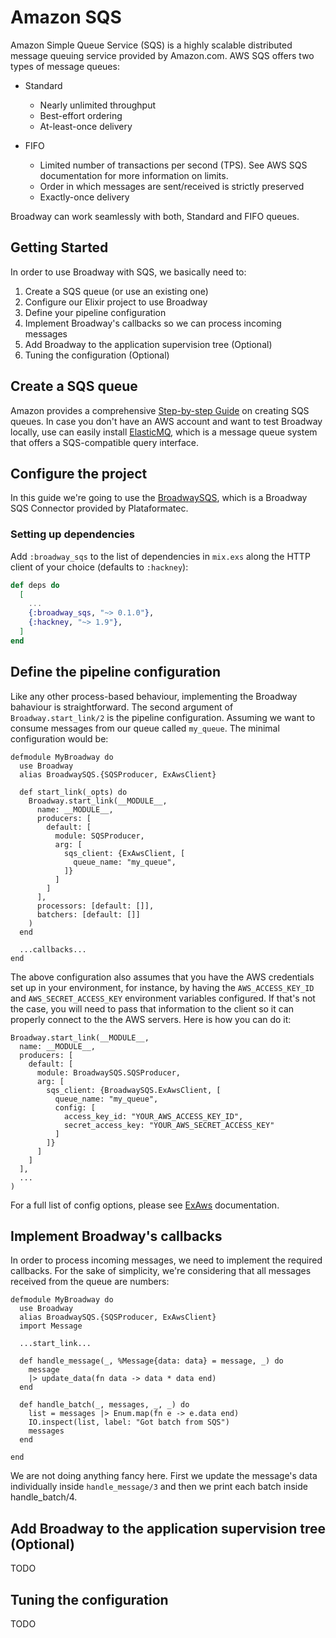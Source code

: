 # Amazon SQS

Amazon Simple Queue Service (SQS) is a highly scalable distributed message
queuing service provided by Amazon.com. AWS SQS offers two types of message
queues:

  * Standard
    * Nearly unlimited throughput
    * Best-effort ordering
    * At-least-once delivery

  * FIFO
    * Limited number of transactions per second (TPS).
      See AWS SQS documentation for more information on limits.
    * Order in which messages are sent/received is strictly preserved 
    * Exactly-once delivery
  
Broadway can work seamlessly with both, Standard and FIFO queues.

## Getting Started

In order to use Broadway with SQS, we basically need to:

  1. Create a SQS queue (or use an existing one)
  1. Configure our Elixir project to use Broadway
  1. Define your pipeline configuration
  1. Implement Broadway's callbacks so we can process incoming messages
  1. Add Broadway to the application supervision tree (Optional)
  1. Tuning the configuration (Optional)

## Create a SQS queue

Amazon provides a comprehensive [Step-by-step Guide](https://aws.amazon.com/getting-started/tutorials/send-messages-distributed-applications/)
on creating SQS queues. In case you don't have an AWS account and want to
test Broadway locally, use can easily install [ElasticMQ](https://github.com/softwaremill/elasticmq),
which is a message queue system that offers a SQS-compatible query interface.

## Configure the project

In this guide we're going to use the
[BroadwaySQS](https://github.com/plataformatec/broadway_sqs), which is a
Broadway SQS Connector provided by Plataformatec.

### Setting up dependencies

Add `:broadway_sqs` to the list of dependencies in `mix.exs` along the HTTP
client of your choice (defaults to `:hackney`):

```elixir
def deps do
  [
    ...
    {:broadway_sqs, "~> 0.1.0"},
    {:hackney, "~> 1.9"},
  ]
end
```

## Define the pipeline configuration

Like any other process-based behaviour, implementing the Broadway
bahaviour is straightforward. The second argument of
`Broadway.start_link/2` is the pipeline configuration. Assuming we
want to consume messages from our queue called `my_queue`. The minimal
configuration would be:

    defmodule MyBroadway do
      use Broadway
      alias BroadwaySQS.{SQSProducer, ExAwsClient}

      def start_link(_opts) do
        Broadway.start_link(__MODULE__,
          name: __MODULE__,
          producers: [
            default: [
              module: SQSProducer,
              arg: [
                sqs_client: {ExAwsClient, [
                  queue_name: "my_queue",
                ]}
              ]
            ]
          ],
          processors: [default: []],
          batchers: [default: []]
        )
      end

      ...callbacks...
    end

The above configuration also assumes that you have the AWS credentials
set up in your environment, for instance, by having the `AWS_ACCESS_KEY_ID`
and `AWS_SECRET_ACCESS_KEY` environment variables configured. If that's
not the case, you will need to pass that information to the client so it
can properly connect to the the AWS servers. Here is how you can do it:


    Broadway.start_link(__MODULE__,
      name: __MODULE__,
      producers: [
        default: [
          module: BroadwaySQS.SQSProducer,
          arg: [
            sqs_client: {BroadwaySQS.ExAwsClient, [
              queue_name: "my_queue",
              config: [
                access_key_id: "YOUR_AWS_ACCESS_KEY_ID",
                secret_access_key: "YOUR_AWS_SECRET_ACCESS_KEY"
              ]
            ]}
          ]
        ]
      ],
      ...
    )

For a full list of config options, please see [ExAws](https://hexdocs.pm/ex_aws/)
documentation.

## Implement Broadway's callbacks

In order to process incoming messages, we need to implement the
required callbacks. For the sake of simplicity, we're considering that
all messages received from the queue are numbers:

    defmodule MyBroadway do
      use Broadway
      alias BroadwaySQS.{SQSProducer, ExAwsClient}
      import Message

      ...start_link...
      
      def handle_message(_, %Message{data: data} = message, _) do
        message
        |> update_data(fn data -> data * data end)
      end

      def handle_batch(_, messages, _, _) do
        list = messages |> Enum.map(fn e -> e.data end)
        IO.inspect(list, label: "Got batch from SQS")
        messages
      end

    end

We are not doing anything fancy here. First we update the message's data
individually inside `handle_message/3` and then we print each batch inside
handle_batch/4.

## Add Broadway to the application supervision tree (Optional)
TODO

## Tuning the configuration
TODO
